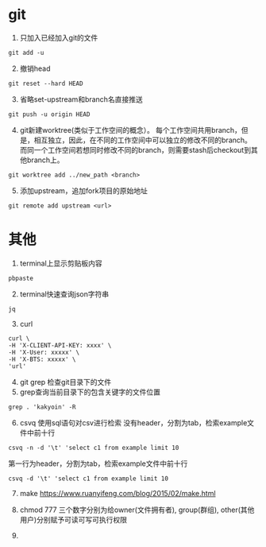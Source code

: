 # git
1. 只加入已经加入git的文件
```
git add -u
```
2. 撤销head
```
git reset --hard HEAD
```
3. 省略set-upstream和branch名直接推送
```
git push -u origin HEAD
```
4. git新建worktree(类似于工作空间的概念）。
每个工作空间共用branch，但是，相互独立，因此，在不同的工作空间中可以独立的修改不同的branch。
而同一个工作空间若想同时修改不同的branch，则需要stash后checkout到其他branch上。
```
git worktree add ../new_path <branch>
```
5. 添加upstream，追加fork项目的原始地址
```
git remote add upstream <url>
```

# 其他
1. terminal上显示剪贴板内容
```
pbpaste
```
2. terminal快速查询json字符串
```
jq
```
3. curl
```
curl \
-H 'X-CLIENT-API-KEY: xxxx' \
-H 'X-User: xxxxx' \
-H 'X-BTS: xxxxx' \
'url'
```
4. git grep 检查git目录下的文件
5. grep查询当前目录下的包含关键字的文件位置
```
grep . 'kakyoin' -R
```
6. csvq 使用sql语句对csv进行检索
没有header，分割为tab，检索example文件中前十行
```
csvq -n -d '\t' 'select c1 from example limit 10
```
第一行为header，分割为tab，检索example文件中前十行
```
csvq -d '\t' 'select c1 from example limit 10
```
7. make https://www.ruanyifeng.com/blog/2015/02/make.html

8. chmod 777
三个数字分别为给owner(文件拥有者), group(群组), other(其他用户)分别赋予可读可写可执行权限

9.  

